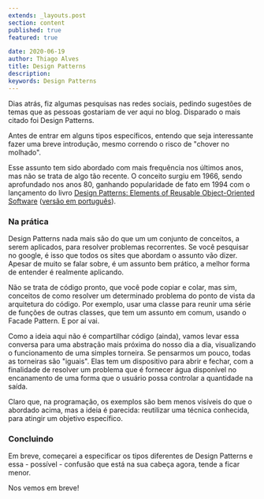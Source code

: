 ```yaml
---
extends: _layouts.post
section: content
published: true
featured: true

date: 2020-06-19
author: Thiago Alves
title: Design Patterns
description: 
keywords: Design Patterns
---
```


Dias atrás, fiz algumas pesquisas nas redes sociais, pedindo sugestões de temas que as pessoas gostariam de ver aqui no blog. Disparado o mais citado foi Design Patterns. 

Antes de entrar em alguns tipos específicos, entendo que seja interessante fazer uma breve introdução, mesmo correndo o risco de "chover no molhado". 

Esse assunto tem sido abordado com mais frequência nos últimos anos, mas não se trata de algo tão recente. O conceito surgiu em 1966, sendo aprofundado nos anos 80, ganhando popularidade de fato em 1994 com o lançamento do livro [Design Patterns: Elements of Reusable Object-Oriented Software](https://amzn.to/30VvluJ) ([versão em português](https://amzn.to/2YRt9C3)).

### Na prática

Design Patterns nada mais são do que um um conjunto de conceitos, a serem aplicados, para resolver problemas recorrentes. Se você pesquisar no google, é isso que todos os sites que abordam o assunto vão dizer. Apesar de muito se falar sobre, é um assunto bem prático, a melhor forma de entender é realmente aplicando. 

Não se trata de código pronto, que você pode copiar e colar, mas sim, conceitos de como resolver um determinado problema do ponto de vista da arquitetura do código. Por exemplo, usar uma classe para reunir uma série de funções de outras classes, que tem um assunto em comum, usando o Facade Pattern. E por aí vai.

Como a ideia aqui não é compartilhar código (ainda), vamos levar essa conversa para uma abstração mais próxima do nosso dia a dia, visualizando o funcionamento de uma simples torneira. Se pensarmos um pouco, todas as torneiras são "iguais". Elas tem um dispositivo para abrir e fechar, com a finalidade de resolver um problema que é fornecer água disponível no encanamento de uma forma que o usuário possa controlar a quantidade na saída.

Claro que, na programação, os exemplos são bem menos visíveis do que o abordado acima, mas a ideia é parecida: reutilizar uma técnica conhecida, para atingir um objetivo específico. 

### Concluindo

Em breve, começarei a especificar os tipos diferentes de Design Patterns e essa - possível - confusão que está na sua cabeça agora, tende a ficar menor.

Nos vemos em breve! 